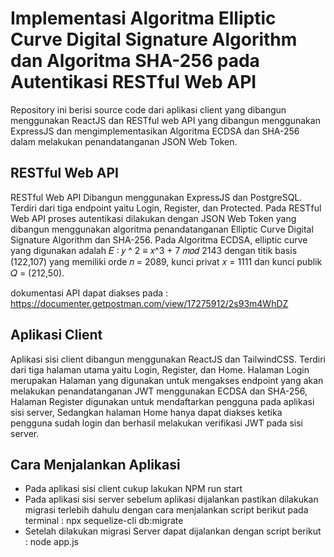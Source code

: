 # Implementasi Algoritma Elliptic Curve Digital Signature Algorithm dan Algoritma SHA-256 pada Autentikasi RESTful Web API

Repository ini berisi source code dari aplikasi client yang dibangun menggunakan ReactJS dan RESTful web API yang dibangun menggunakan ExpressJS dan mengimplementasikan Algoritma ECDSA dan SHA-256 dalam melakukan penandatanganan JSON Web Token.

## RESTful Web API
RESTful Web API Dibangun menggunakan ExpressJS dan PostgreSQL. Terdiri dari tiga endpoint yaitu Login, Register, dan Protected. Pada RESTful Web API proses autentikasi dilakukan dengan JSON Web Token yang dibangun menggunakan algoritma penandatanganan Elliptic Curve Digital Signature Algorithm dan SHA-256. Pada Algoritma ECDSA, elliptic curve yang digunakan adalah 𝐸 ∶ 𝑦 ^ 2 ≡ 𝑥^3 + 7 𝑚𝑜𝑑 2143 dengan titik basis (122,107) yang memiliki orde 𝑛 = 2089, kunci privat 𝑥 = 1111 dan kunci publik 𝑄 = (212,50).

dokumentasi API dapat diakses pada : https://documenter.getpostman.com/view/17275912/2s93m4WhDZ

## Aplikasi Client 
Aplikasi sisi client dibangun menggunakan ReactJS dan TailwindCSS. Terdiri dari tiga halaman utama yaitu Login, Register, dan Home. Halaman Login merupakan Halaman yang digunakan untuk mengakses endpoint yang akan melakukan penandatanganan JWT menggunakan ECDSA dan SHA-256, Halaman Register digunakan untuk mendaftarkan pengguna pada aplikasi sisi server, Sedangkan halaman Home hanya dapat diakses ketika pengguna sudah login dan berhasil melakukan verifikasi JWT pada sisi server.


## Cara Menjalankan Aplikasi
* Pada aplikasi sisi client cukup lakukan NPM run start
* Pada aplikasi sisi server sebelum aplikasi dijalankan pastikan dilakukan migrasi terlebih dahulu dengan cara menjalankan script berikut pada terminal :  npx sequelize-cli db:migrate
* Setelah dilakukan migrasi Server dapat dijalankan dengan script berikut : node app.js